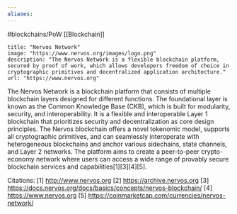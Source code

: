 ```yaml
---
aliases:
---
```

#blockchains/PoW 
[[Blockchain]]

```embed
title: "Nervos Network"
image: "https://www.nervos.org/images/logo.png"
description: "The Nervos Network is a flexible blockchain platform, secured by proof of work, which allows developers freedom of choice in cryptographic primitives and decentralized application architecture."
url: "https://www.nervos.org"
```

The Nervos Network is a blockchain platform that consists of multiple blockchain layers designed for different functions. The foundational layer is known as the Common Knowledge Base (CKB), which is built for modularity, security, and interoperability. It is a flexible and interoperable Layer 1 blockchain that prioritizes security and decentralization as core design principles. The Nervos blockchain offers a novel tokenomic model, supports all cryptographic primitives, and can seamlessly interoperate with heterogeneous blockchains and anchor various sidechains, state channels, and Layer 2 networks. The platform aims to create a peer-to-peer crypto-economy network where users can access a wide range of provably secure blockchain services and capabilities[1][3][4][5].

Citations:
[1] http://www.nervos.org
[2] https://archive.nervos.org
[3] https://docs.nervos.org/docs/basics/concepts/nervos-blockchain/
[4] https://www.nervos.org
[5] https://coinmarketcap.com/currencies/nervos-network/